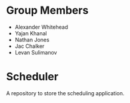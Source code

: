 # Group Members
- Alexander Whitehead
- Yajan Khanal
- Nathan Jones
- Jac Chalker
- Levan Sulimanov

# Scheduler
A repository to store the scheduling application.
